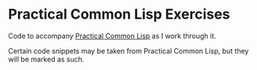 # Practical Common Lisp Exercises

Code to accompany [Practical Common Lisp](http://www.gigamonkeys.com/book/) as I
work through it.

Certain code snippets may be taken from Practical Common Lisp, but they will be
marked as such.
